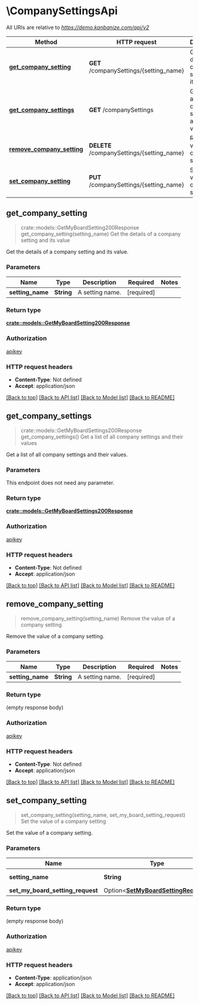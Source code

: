# \CompanySettingsApi

All URIs are relative to *https://demo.kanbanize.com/api/v2*

Method | HTTP request | Description
------------- | ------------- | -------------
[**get_company_setting**](CompanySettingsApi.md#get_company_setting) | **GET** /companySettings/{setting_name} | Get the details of a company setting and its value
[**get_company_settings**](CompanySettingsApi.md#get_company_settings) | **GET** /companySettings | Get a list of all company settings and their values
[**remove_company_setting**](CompanySettingsApi.md#remove_company_setting) | **DELETE** /companySettings/{setting_name} | Remove the value of a company setting
[**set_company_setting**](CompanySettingsApi.md#set_company_setting) | **PUT** /companySettings/{setting_name} | Set the value of a company setting



## get_company_setting

> crate::models::GetMyBoardSetting200Response get_company_setting(setting_name)
Get the details of a company setting and its value

Get the details of a company setting and its value.

### Parameters


Name | Type | Description  | Required | Notes
------------- | ------------- | ------------- | ------------- | -------------
**setting_name** | **String** | A setting name. | [required] |

### Return type

[**crate::models::GetMyBoardSetting200Response**](getMyBoardSetting_200_response.md)

### Authorization

[apikey](../README.md#apikey)

### HTTP request headers

- **Content-Type**: Not defined
- **Accept**: application/json

[[Back to top]](#) [[Back to API list]](../README.md#documentation-for-api-endpoints) [[Back to Model list]](../README.md#documentation-for-models) [[Back to README]](../README.md)


## get_company_settings

> crate::models::GetMyBoardSettings200Response get_company_settings()
Get a list of all company settings and their values

Get a list of all company settings and their values.

### Parameters

This endpoint does not need any parameter.

### Return type

[**crate::models::GetMyBoardSettings200Response**](getMyBoardSettings_200_response.md)

### Authorization

[apikey](../README.md#apikey)

### HTTP request headers

- **Content-Type**: Not defined
- **Accept**: application/json

[[Back to top]](#) [[Back to API list]](../README.md#documentation-for-api-endpoints) [[Back to Model list]](../README.md#documentation-for-models) [[Back to README]](../README.md)


## remove_company_setting

> remove_company_setting(setting_name)
Remove the value of a company setting

Remove the value of a company setting.

### Parameters


Name | Type | Description  | Required | Notes
------------- | ------------- | ------------- | ------------- | -------------
**setting_name** | **String** | A setting name. | [required] |

### Return type

 (empty response body)

### Authorization

[apikey](../README.md#apikey)

### HTTP request headers

- **Content-Type**: Not defined
- **Accept**: application/json

[[Back to top]](#) [[Back to API list]](../README.md#documentation-for-api-endpoints) [[Back to Model list]](../README.md#documentation-for-models) [[Back to README]](../README.md)


## set_company_setting

> set_company_setting(setting_name, set_my_board_setting_request)
Set the value of a company setting

Set the value of a company setting.

### Parameters


Name | Type | Description  | Required | Notes
------------- | ------------- | ------------- | ------------- | -------------
**setting_name** | **String** | A setting name. | [required] |
**set_my_board_setting_request** | Option<[**SetMyBoardSettingRequest**](SetMyBoardSettingRequest.md)> |  |  |

### Return type

 (empty response body)

### Authorization

[apikey](../README.md#apikey)

### HTTP request headers

- **Content-Type**: application/json
- **Accept**: application/json

[[Back to top]](#) [[Back to API list]](../README.md#documentation-for-api-endpoints) [[Back to Model list]](../README.md#documentation-for-models) [[Back to README]](../README.md)

